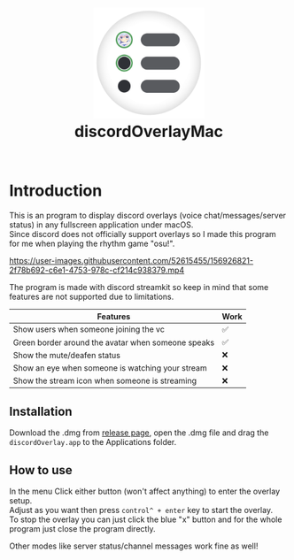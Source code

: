 <h1 align="center">
  <a href="https://github.com/Naozumi520/discordOverlayMac"><img src="./src/icon/favicon.png" avtar_c_icon" width="200"></a>
  <br>
  discordOverlayMac
  <br>
  <br>
</h1>

# Introduction
This is an program to display discord overlays (voice chat/messages/server status) in any fullscreen application under macOS.  
Since discord does not officially support overlays so I made this program for me when playing the rhythm game "osu!".  

https://user-images.githubusercontent.com/52615455/156926821-2f78b692-c6e1-4753-978c-cf214c938379.mp4

The program is made with discord streamkit so keep in mind that some features are not supported due to limitations.

Features      | Work
------------- | -------------
Show users when someone joining the vc | :white_check_mark:
Green border around the avatar when someone speaks | :white_check_mark:
Show the mute/deafen status | :x:
Show an eye when someone is watching your stream | :x:
Show the stream icon when someone is streaming | :x:

## Installation
Download the .dmg from [release page](https://github.com/Naozumi520/discordOverlayMac/releases/edit/untagged-1f72c3ba8b82418ca30a), open the .dmg file and drag the `discordOverlay.app` to the Applications folder.

## How to use
In the menu Click either button (won't affect anything) to enter the overlay setup.  
Adjust as you want then press `control^ + enter` key to start the overlay.  
To stop the overlay you can just click the blue "x" button and for the whole program just close the program directly.

Other modes like server status/channel messages work fine as well!
